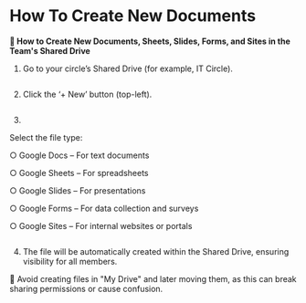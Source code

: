 # How To Create New Documents

**💼 How to Create New Documents, Sheets, Slides, Forms, and Sites in the Team's Shared Drive**



1. Go to your circle’s Shared Drive (for example, IT Circle).

<figure><img src="https://3790142297-files.gitbook.io/~/files/v0/b/gitbook-x-prod.appspot.com/o/spaces%2FJbWd8kIN0U4a2HVR5aA6%2Fuploads%2F4SGXRPRylRG6tRqQTzNW%2Fimage.png?alt=media&#x26;token=1257cbc6-b297-4c06-b1b9-8a8fce259792" alt=""><figcaption></figcaption></figure>

2. Click the ‘+ New’ button (top-left).

<figure><img src="https://3790142297-files.gitbook.io/~/files/v0/b/gitbook-x-prod.appspot.com/o/spaces%2FJbWd8kIN0U4a2HVR5aA6%2Fuploads%2FqEXAvnM1fScBLQWbtxZt%2Fimage.png?alt=media&#x26;token=f0c889cb-0ad8-4ce5-9edf-e2d20e408230" alt=""><figcaption></figcaption></figure>

3.

Select the file type:

○     Google Docs – For text documents

○     Google Sheets – For spreadsheets

○     Google Slides – For presentations

○     Google Forms – For data collection and surveys

○     Google Sites – For internal websites or portals

<figure><img src="https://3790142297-files.gitbook.io/~/files/v0/b/gitbook-x-prod.appspot.com/o/spaces%2FJbWd8kIN0U4a2HVR5aA6%2Fuploads%2FWSwp24sG4G1i1VrUzzpS%2Fimage.png?alt=media&#x26;token=7dc0203f-e603-4e09-9194-09e0756bfe9a" alt=""><figcaption></figcaption></figure>

4. The file will be automatically created within the Shared Drive, ensuring visibility for all members.

🚫 Avoid creating files in "My Drive" and later moving them, as this can break sharing permissions or cause confusion.
